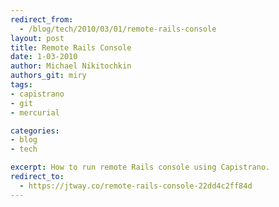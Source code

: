 ```yaml
---
redirect_from:
  - /blog/tech/2010/03/01/remote-rails-console
layout: post
title: Remote Rails Console
date: 1-03-2010
author: Michael Nikitochkin
authors_git: miry
tags:
- capistrano
- git
- mercurial

categories:
- blog
- tech

excerpt: How to run remote Rails console using Capistrano.
redirect_to:
  - https://jtway.co/remote-rails-console-22dd4c2ff84d
---
```


